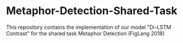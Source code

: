 # Metaphor-Detection-Shared-Task
This repository contains the implementation of our model "Di-LSTM Contrast"  for the shared task Metaphor Detection (FigLang 2018)
